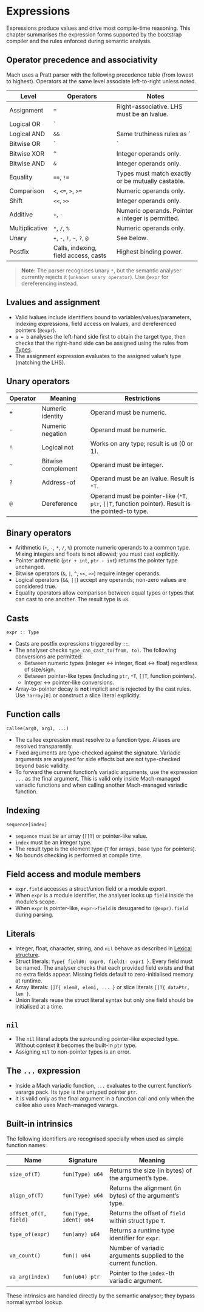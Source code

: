 # Expressions

Expressions produce values and drive most compile-time reasoning. This chapter summarises the expression forms supported by the bootstrap compiler and the rules enforced during semantic analysis.

## Operator precedence and associativity

Mach uses a Pratt parser with the following precedence table (from lowest to highest). Operators at the same level associate left-to-right unless noted.

| Level | Operators | Notes |
|-------|-----------|-------|
| Assignment | `=` | Right-associative. LHS must be an lvalue. |
| Logical OR | `||` | Operands must be truthy; any type is allowed. |
| Logical AND | `&&` | Same truthiness rules as `||`. |
| Bitwise OR | `|` | Integer operands only. |
| Bitwise XOR | `^` | Integer operands only. |
| Bitwise AND | `&` | Integer operands only. |
| Equality | `==`, `!=` | Types must match exactly or be mutually castable. |
| Comparison | `<`, `<=`, `>`, `>=` | Numeric operands only. |
| Shift | `<<`, `>>` | Integer operands only. |
| Additive | `+`, `-` | Numeric operands. Pointer ± integer is permitted. |
| Multiplicative | `*`, `/`, `%` | Numeric operands only. |
| Unary | `+`, `-`, `!`, `~`, `?`, `@` | See below. |
| Postfix | Calls, indexing, field access, casts | Highest binding power. |

> **Note:** The parser recognises unary `*`, but the semantic analyser currently rejects it (`unknown unary operator`). Use `@expr` for dereferencing instead.

## Lvalues and assignment

- Valid lvalues include identifiers bound to variables/values/parameters, indexing expressions, field access on lvalues, and dereferenced pointers (`@expr`).
- `a = b` analyses the left-hand side first to obtain the target type, then checks that the right-hand side can be assigned using the rules from [Types](./types.md#type-equality-and-assignment-rules).
- The assignment expression evaluates to the assigned value’s type (matching the LHS).

## Unary operators

| Operator | Meaning | Restrictions |
|----------|---------|--------------|
| `+` | Numeric identity | Operand must be numeric. |
| `-` | Numeric negation | Operand must be numeric. |
| `!` | Logical not | Works on any type; result is `u8` (0 or 1). |
| `~` | Bitwise complement | Operand must be integer. |
| `?` | Address-of | Operand must be an lvalue. Result is `*T`. |
| `@` | Dereference | Operand must be pointer-like (`*T`, `ptr`, `[]T`, function pointer). Result is the pointed-to type. |

## Binary operators

- Arithmetic (`+`, `-`, `*`, `/`, `%`) promote numeric operands to a common type. Mixing integers and floats is not allowed; you must cast explicitly.
- Pointer arithmetic (`ptr + int`, `ptr - int`) returns the pointer type unchanged.
- Bitwise operators (`&`, `|`, `^`, `<<`, `>>`) require integer operands.
- Logical operators (`&&`, `||`) accept any operands; non-zero values are considered true.
- Equality operators allow comparison between equal types or types that can cast to one another. The result type is `u8`.

## Casts

`expr :: Type`

- Casts are postfix expressions triggered by `::`.
- The analyser checks `type_can_cast_to(from, to)`. The following conversions are permitted:
  - Between numeric types (integer ↔ integer, float ↔ float) regardless of size/sign.
  - Between pointer-like types (including `ptr`, `*T`, `[]T`, function pointers).
  - Integer ↔ pointer-like conversions.
- Array-to-pointer decay is **not** implicit and is rejected by the cast rules. Use `?array[0]` or construct a slice literal explicitly.

## Function calls

```
callee(arg0, arg1, ...)
```

- The callee expression must resolve to a function type. Aliases are resolved transparently.
- Fixed arguments are type-checked against the signature. Variadic arguments are analysed for side effects but are not type-checked beyond basic validity.
- To forward the current function’s variadic arguments, use the expression `...` as the final argument. This is valid only inside Mach-managed variadic functions and when calling another Mach-managed variadic function.

## Indexing

`sequence[index]`

- `sequence` must be an array (`[]T`) or pointer-like value.
- `index` must be an integer type.
- The result type is the element type (`T` for arrays, base type for pointers).
- No bounds checking is performed at compile time.

## Field access and module members

- `expr.field` accesses a struct/union field or a module export.
- When `expr` is a module identifier, the analyser looks up `field` inside the module’s scope.
- When `expr` is pointer-like, `expr->field` is desugared to `(@expr).field` during parsing.

## Literals

- Integer, float, character, string, and `nil` behave as described in [Lexical structure](./lexical-structure.md#literals).
- Struct literals: `Type{ field0: expr0, field1: expr1 }`. Every field must be named. The analyser checks that each provided field exists and that no extra fields appear. Missing fields default to zero-initialised memory at runtime.
- Array literals: `[]T{ elem0, elem1, ... }` or slice literals `[]T{ dataPtr, len }`.
- Union literals reuse the struct literal syntax but only one field should be initialised at a time.

## `nil`

- The `nil` literal adopts the surrounding pointer-like expected type. Without context it becomes the built-in `ptr` type.
- Assigning `nil` to non-pointer types is an error.

## The `...` expression

- Inside a Mach variadic function, `...` evaluates to the current function’s varargs pack. Its type is the untyped pointer `ptr`.
- It is valid only as the final argument in a function call and only when the callee also uses Mach-managed varargs.

## Built-in intrinsics

The following identifiers are recognised specially when used as simple function names:

| Name | Signature | Meaning |
|------|-----------|---------|
| `size_of(T)` | `fun(Type) u64` | Returns the size (in bytes) of the argument’s type. |
| `align_of(T)` | `fun(Type) u64` | Returns the alignment (in bytes) of the argument’s type. |
| `offset_of(T, field)` | `fun(Type, ident) u64` | Returns the offset of `field` within struct type `T`. |
| `type_of(expr)` | `fun(any) u64` | Returns a runtime type identifier for `expr`. |
| `va_count()` | `fun() u64` | Number of variadic arguments supplied to the current function. |
| `va_arg(index)` | `fun(u64) ptr` | Pointer to the `index`-th variadic argument. |

These intrinsics are handled directly by the semantic analyser; they bypass normal symbol lookup.
